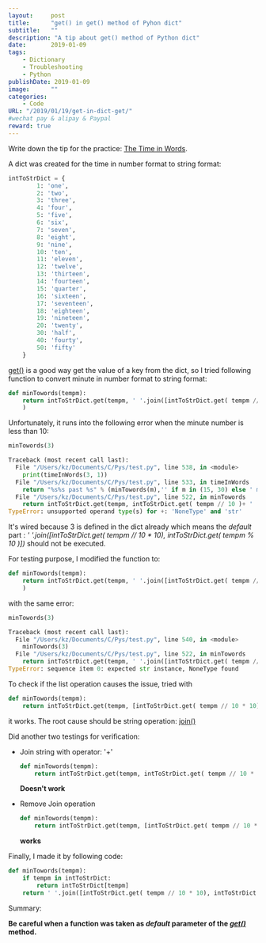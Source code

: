 ```yaml
---
layout:     post
title:      "get() in get() method of Pyhon dict"
subtitle:   ""
description: "A tip about get() method of Python dict"
date:       2019-01-09
tags:
    - Dictionary
    - Troubleshooting
    - Python
publishDate: 2019-01-09
image:      ""
categories:
    - Code
URL: "/2019/01/19/get-in-dict-get/"
#wechat pay & alipay & Paypal
reward: true
---
```

Write down the tip for the practice: [The Time in Words](https://www.hackerrank.com/challenges/the-time-in-words/problem).

A dict was created for the time in number format to string format:

~~~python
intToStrDict = {
        1: 'one',
        2: 'two',
        3: 'three',
        4: 'four',
        5: 'five',
        6: 'six',
        7: 'seven',
        8: 'eight',
        9: 'nine',
        10: 'ten',
        11: 'eleven',
        12: 'twelve',
        13: 'thirteen',
        14: 'fourteen',
        15: 'quarter',
        16: 'sixteen',
        17: 'seventeen',
        18: 'eighteen',
        19: 'nineteen',
        20: 'twenty',
        30: 'half',
        40: 'fourty',
        50: 'fifty'
    }
~~~

[get()](https://docs.python.org/3.7/library/stdtypes.html?highlight=dict%20get#dict.get) is a good way get the value of a key from the dict, so I tried following function to convert minute in number format to string format:

~~~python
def minTowords(tempm):
    return intToStrDict.get(tempm, ' '.join([intToStrDict.get( tempm // 10 * 10), intToStrDict.get( tempm % 10 )])
    )
~~~

Unfortunately, it runs into the following error when the minute number is less than 10:

~~~Python
minTowords(3)

Traceback (most recent call last):
  File "/Users/kz/Documents/C/Pys/test.py", line 538, in <module>
    print(timeInWords(3, 1))
  File "/Users/kz/Documents/C/Pys/test.py", line 533, in timeInWords
    return "%s%s past %s" % (minTowords(m),'' if m in (15, 30) else ' minute' if m ==1 else ' minutes', intToStrDict[h])
  File "/Users/kz/Documents/C/Pys/test.py", line 522, in minTowords
    return intToStrDict.get(tempm, intToStrDict.get( tempm // 10 )+ ' '+intToStrDict.get( tempm % 10 ))
TypeError: unsupported operand type(s) for +: 'NoneType' and 'str'
~~~

It's wired because 3 is defined in the dict already which means the _default_ part : _' '.join([intToStrDict.get( tempm // 10 * 10), intToStrDict.get( tempm % 10 )])_ should not be executed.

For testing purpose, I modified the function to:

~~~python
def minTowords(tempm):
    return intToStrDict.get(tempm, ' '.join([intToStrDict.get( tempm // 10 * 10), ''])
    )
~~~

with the same error:

~~~python
minTowords(3)

Traceback (most recent call last):
  File "/Users/kz/Documents/C/Pys/test.py", line 540, in <module>
    minTowords(3)
  File "/Users/kz/Documents/C/Pys/test.py", line 522, in minTowords
    return intToStrDict.get(tempm, ' '.join([intToStrDict.get( tempm // 10 * 10), ''])
TypeError: sequence item 0: expected str instance, NoneType found
~~~

To check if the list operation causes the issue, tried with

~~~python
def minTowords(tempm):
    return intToStrDict.get(tempm, [intToStrDict.get( tempm // 10 * 10)])
~~~

it works. The root cause should be string operation: [join()](https://docs.python.org/3.7/library/stdtypes.html#str.join)

Did another two testings for verification:

- Join string with operator: '+'

    ~~~python
    def minTowords(tempm):
        return intToStrDict.get(tempm, intToStrDict.get( tempm // 10 * 10) + ' ' + intToStrDict.get( tempm % 10 ))
    ~~~

    **Doesn't work**

- Remove Join operation

    ~~~Python
    def minTowords(tempm):
        return intToStrDict.get(tempm, [intToStrDict.get( tempm // 10 * 10), intToStrDict.get( tempm % 10 )])
    ~~~

    **works**

Finally, I made it by following code:

~~~python
def minTowords(tempm):
    if tempm in intToStrDict:
        return intToStrDict[tempm]
    return ' '.join([intToStrDict.get( tempm // 10 * 10), intToStrDict.get( tempm % 10 )])
~~~

Summary:

**Be careful when a function was taken as _default_ parameter of the _[get()](https://docs.python.org/3.7/library/stdtypes.html?highlight=dict%20get#dict.get)_ method.**
